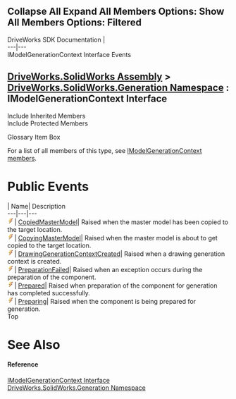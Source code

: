 Collapse All Expand All Members Options: Show All  Members Options: Filtered   
---  
DriveWorks SDK Documentation  |   
---|---  
IModelGenerationContext Interface Events   
  
[DriveWorks.SolidWorks Assembly](topic13342.md) > [DriveWorks.SolidWorks.Generation Namespace](topic15094.md) : IModelGenerationContext Interface  
---  
  
Include Inherited Members    
Include Protected Members    


Glossary Item Box

For a list of all members of this type, see [IModelGenerationContext members](topic15158.md).

# Public Events

| Name| Description  
---|---|---  
![ Event](dotnetimages/Event.gif)| [CopiedMasterModel](topic15163.md)| Raised when the master model has been copied to the target location.   
![ Event](dotnetimages/Event.gif)| [CopyingMasterModel](topic15164.md)| Raised when the master model is about to get copied to the target location.   
![ Event](dotnetimages/Event.gif)| [DrawingGenerationContextCreated](topic15165.md)| Raised when a drawing generation context is created.   
![ Event](dotnetimages/Event.gif)| [PreparationFailed](topic15166.md)| Raised when an exception occurs during the preparation of the component.   
![ Event](dotnetimages/Event.gif)| [Prepared](topic15167.md)| Raised when preparation of the component for generation has completed successfully.   
![ Event](dotnetimages/Event.gif)| [Preparing](topic15168.md)| Raised when the component is being prepared for generation.   
Top

# See Also

#### Reference

[IModelGenerationContext Interface](topic15157.md)   
[DriveWorks.SolidWorks.Generation Namespace](topic15094.md)


